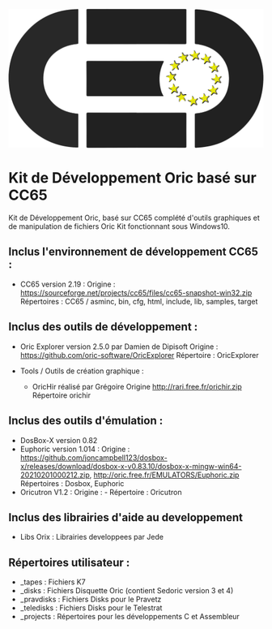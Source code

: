 ![](https://github.com/club-europe-oric/DEVKIT_CEO/blob/main/.ceo/logo_ceo_small.svg)


# Kit de Développement Oric basé sur CC65 
Kit de Développement Oric, basé sur CC65 complété d'outils graphiques et de manipulation de fichiers Oric
Kit fonctionnant sous Windows10.

## Inclus l'environnement de développement CC65 : 
- CC65 version 2.19 : 
    Origine : https://sourceforge.net/projects/cc65/files/cc65-snapshot-win32.zip
    Répertoires : CC65 / asminc, bin, cfg, html, include, lib, samples, target

## Inclus des outils de développement : 
- Oric Explorer version 2.5.0 par Damien de Dipisoft
    Origine : https://github.com/oric-software/OricExplorer
    Répertoire : OricExplorer

- Tools / Outils de création graphique :
    - OricHir réalisé par Grégoire
        Origine http://rari.free.fr/orichir.zip
        Répertoire orichir

## Inclus des outils d'émulation : 
- DosBox-X version 0.82
- Euphoric version 1.014 : 
    Origine : https://github.com/joncampbell123/dosbox-x/releases/download/dosbox-x-v0.83.10/dosbox-x-mingw-win64-20210201000212.zip, 
    http://oric.free.fr/EMULATORS/Euphoric.zip
    Répertoires : Dosbox, Euphoric
- Oricutron V1.2 : 
    Origine : -
    Répertoire : Oricutron

## Inclus des librairies d'aide au developpement
- Libs
    Orix : Librairies developpees par Jede

## Répertoires utilisateur :
- _tapes : Fichiers K7
- _disks : Fichiers Disquette Oric (contient Sedoric version 3 et 4)
- _pravdisks : Fichiers Disks pour le Pravetz
- _teledisks : Fichiers Disks pour le Telestrat
- _projects : Répertoires pour les développements C et Assembleur
